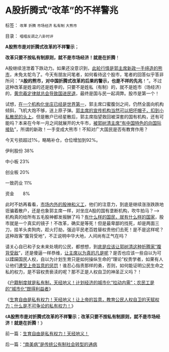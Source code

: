 # A股折腾式“改革”的不祥警兆

标签： `改革` `折腾` `市场经济` `私有制` `大熊市` 

目录： `唱唱反调之八卦时评`

**A股熊市是对折腾式改革的不祥警示**；

**改革只要不按私有制原则，就不是市场经济！就是在折腾**！

A股继续渲泄着下跌动力。如果还没意识到，[此轮行情是郭主席新政一手缔造的熊市](../../../2012/8/20/“建构不息，折腾不止”的新政.md)，未免太鸵鸟了。今天有朋友问笔者，如何看待这个股市，笔者的回答似乎答非所问：“A**股的熊市，对中国折腾式改革的后果的警示，也是不祥的先兆**！”。不过这种改革是姓温的还是姓李的，只要不是姓私（有制）的，就不是姓市（场经济）的，[黄宗羲定律就总会导致国进民退](../../../2012/8/24/黄宗羲定律的“凡是”.md)，最终是国与民一起凋弊。股市是第一个！

试想，[在一个机构化坐庄已经是世界第一](../../../2011/10/21/A股低迷为机构化“国进民退”还债.md)，郭主席口蜜腹剑之间，仍然全面向机构倾斜，飞机大炮不够，送上原子弹。[郭主席的宣传机构当然可以把坏帽子，扣到小私散民的头上](../../../2012/7/24/A股不缺钱，证监会全打跑了.md)。但是散户已经星散后，郭主席指望救回被深套的国有机构，还有可能吗？本来在今年一月之间就展开的大牛市，[被郭树清主席“有中国特色的向国际接轨](../../../2012/6/4/向国际接轨的中国特色.md)”，所谓的新政！一手变成大熊市！不知对广大国民是否有教育作用？

今天亏损超过1%，略略补仓，仓位增加到92%。

伊利股份 38%

中小板 23%

创业板 20%

一致药业 11%

资金　　8%

此时不妨再看看，[市场内外的股神和义工](../../../2012/8/22/您能够捂着良心说瞎话？.md)，他们的注意力，到底是继续涨涨跌跌地诳骗着散户，还是也象郭主席一样，对坐庄A股的国有垄断机构，吹牛拍马？——>机构真的给所有五毛股神都发报酬了吗？[有什么样的国民，就有什么样的国家](../../../2010/8/31/股民想赚钱就不能做“贪民”.md)，股市就是一个真实的镜子！不改革，确实是等死！但是最卑鄙的找死，却是两面三刀，挂羊头卖狗肉，趁火打劫，强迫平民老百姓替权贵他们去死！是不是这样呢？这种政客“腹背受地”，不正说明中华大地，人间尚有正气在吗？

请关心自已和子女未来处境的公民，都想想，到[底是应该让郭树清这种折腾家“腹背受敌](../../../2012/6/6/黄宗羲定律：行政的边际和基层部门的自利.md)”，还是傻逼一样恭维，[让主席以为真的凡是呢](../../../2012/8/24/黄宗羲定律的“凡是”.md)？是否也应该一些自以为可以蹂躏国民人权，自以为计划生育只是如何操纵生命的“理论”权贵学者，如果有人让他们[遭受上帝旨意的惩罚](../../../2010/12/24/为什么中国传统文化内斗不休？计划生育.md)！谁忍心指责那样的勇，否则，如何能证明公民生命之私的权力，是不容权贵亵渎的呢？那不正是人权自卫的神圣正义吗？！

《[户籍制度就是私有制，天经地义！计划经济的城市化“拉动内需”；农民工是的“城市化”既得利益者](../../../2012/8/27/户籍制度就是私有制，天经地义！.md)》

《[生育自由是私有权力！天经地义！让上帝的旨意，教育公民人权自卫的天赋权力；什么是不可争论的私有权力！](../../../2012/8/27/户籍制度就是私有制，天经地义！.md)》

《**A股熊市是对折腾式改革的不祥警示**；**改革只要不按私有制原则，就不是市场经济！就是在折腾**！》

前一篇：[生育自由是私有权力！天经地义！](../../../2012/8/27/生育自由是私有权力！天经地义！.md)

后一篇：[“南美病”是传统公有制社会转型的通病](../../../2012/8/28/“南美病”是传统公有制社会转型的通病.md)